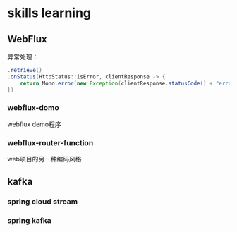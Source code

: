 # skills learning

## WebFlux
异常处理：
```java
.retrieve()
.onStatus(HttpStatus::isError, clientResponse -> {
    return Mono.error(new Exception(clientResponse.statusCode() + "error code"));
})
```


### webflux-domo
webflux demo程序

### webflux-router-function
web项目的另一种编码风格


## kafka
### spring cloud stream
### spring kafka

##